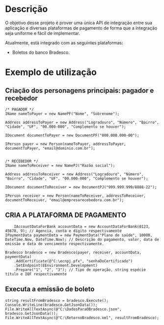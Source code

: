 # Descrição
O objetivo desse projeto é prover uma única API de integração entre sua aplicação e diversas plataformas de pagamento de forma que a integração seja uniforme e fácil de implementar.

Atualmente, está integrado com as seguintes plataformas:
- Boletos do banco Bradesco.

# Exemplo de utilização
## Criação dos personagens principais: pagador e recebedor

    /* PAGADOR */
    IName nameToPayer = new NamePF("Nome", "Sobrenome");

    Address addressToPayer = new Address("Logradouro", "Número", "Bairro", "Cidade", "UF", "00.000-000", "Complemento se houver");

    IDocument documentToPayer = new DocumentPF("000.000.000-00");

    IPerson payer = new Person(nameToPayer, addressToPayer, documentToPayer, "email@dominio.com.br");


    /* RECEBEDOR */
    IName nameToReceiver = new NamePJ("Razão social");

    Address addressToReceiver = new Address("Logradouro", "Número", "Bairro", "Cidade", "UF", "00.000-000", "Complemento se houver");
    
    IDocument documentToReceiver = new DocumentPJ("999.999.999/8888-22");
    
    IPerson receiver = new Person(nameToReceiver, addressToReceiver, documentToReceiver, "email@empresarecebedora.com.br");


## CRIA A PLATAFORMA DE PAGAMENTO
        IAccountDataForBank accountData = new AccountDataForBank(0123, 45678, 9); // Agencia, conta e dígito respectivamente
    IPaymentData paymentData = new PaymentData("Plano de saúde", 10000, DateTime.Now, DateTime.Now); // Descrição do pagamento, valor, data de emissão e data de vencimento respectivamente.

    Bradesco bradesco = new Bradesco(payer, receiver, accountData, paymentData)
        .AddCertificate(@"C:\ecnpj.pfx", "senhaDoCertificado")
        .SetEndpoint(EEnvironment.Development)
        .Prepare("1", "2", "3"); // Tipo de operação, string espécie título e IOF respectivamente

 ## Executa a emissão de boleto
    string resultFromBradesco = bradesco.Execute();
    Console.WriteLine(bradesco.GetJsonData());
    File.WriteAllTextAsync(@"C:\DadosParaOBradesco.json", bradesco.GetJsonData());
    File.WriteAllTextAsync(@"C:\RetornoBradesco.xml", resultFromBradesco);
